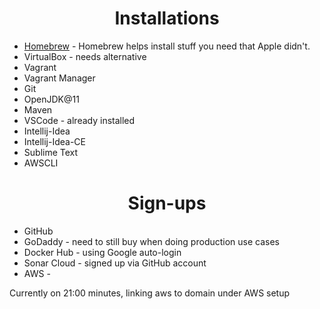 # <h1 style='text-align:center;'>Installations</h1>

* [Homebrew](https://brew.sh/) - Homebrew helps install stuff you need that Apple didn't.
* VirtualBox - needs alternative
* Vagrant
* Vagrant Manager
* Git
* OpenJDK@11
* Maven
* VSCode - already installed
* Intellij-Idea
* Intellij-Idea-CE
* Sublime Text
* AWSCLI

# <h1 style='text-align:center;'>Sign-ups</h1>

* GitHub
* GoDaddy - need to still buy when doing production use cases
* Docker Hub - using Google auto-login
* Sonar Cloud - signed up via GitHub account
* AWS - 

Currently on 21:00 minutes, linking aws to domain under AWS setup